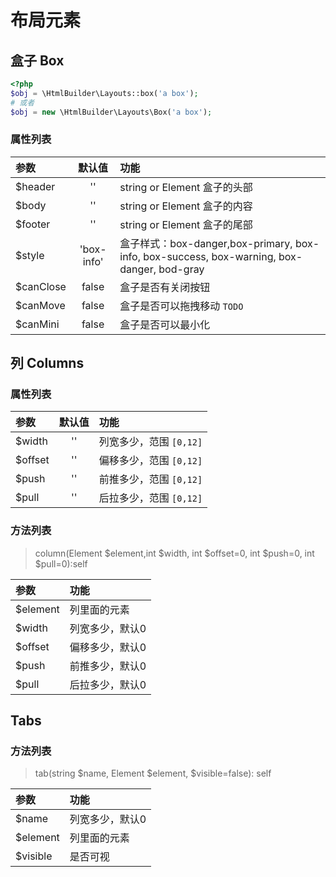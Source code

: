 # 布局元素
## 盒子 Box 
```php
<?php
$obj = \HtmlBuilder\Layouts::box('a box');
# 或者
$obj = new \HtmlBuilder\Layouts\Box('a box');
```
### 属性列表
| 参数 | 默认值 | 功能 |
| :--- | :---: | :--- |
| $header | '' | string or Element 盒子的头部 |
| $body | '' | string or Element 盒子的内容 |
| $footer | '' | string or Element 盒子的尾部 |
| $style | 'box-info' | 盒子样式：box-danger,box-primary, box-info, box-success, box-warning, box-danger, bod-gray |
| $canClose | false | 盒子是否有关闭按钮 |
| $canMove | false | 盒子是否可以拖拽移动 `TODO` |
| $canMini | false | 盒子是否可以最小化 |

## 列 Columns
### 属性列表
| 参数 | 默认值 | 功能 |
| :--- | :---: | :--- |
| $width | '' | 列宽多少，范围 `[0,12]` |
| $offset | '' | 偏移多少，范围 `[0,12]` |
| $push | '' | 前推多少，范围 `[0,12]` |
| $pull | '' | 后拉多少，范围 `[0,12]` |
### 方法列表
> column(Element $element,int $width, int $offset=0, int $push=0, int $pull=0):self

| 参数 | 功能 |
| :--- | :--- |
| $element | 列里面的元素 |
| $width | 列宽多少，默认0 |
| $offset | 偏移多少，默认0 |
| $push | 前推多少，默认0 |
| $pull | 后拉多少，默认0 |

## Tabs
### 方法列表
> tab(string $name, Element $element, $visible=false): self

| 参数 | 功能 |
| :--- | :--- |
| $name | 列宽多少，默认0 |
| $element | 列里面的元素 |
| $visible | 是否可视 |
